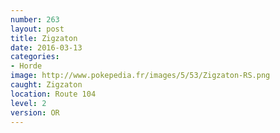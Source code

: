 ```yaml
---
number: 263
layout: post
title: Zigzaton
date: 2016-03-13
categories:
- Horde
image: http://www.pokepedia.fr/images/5/53/Zigzaton-RS.png
caught: Zigzaton
location: Route 104
level: 2
version: OR
---
```

